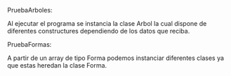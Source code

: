 PruebaArboles:

Al ejecutar el programa se instancia la clase Arbol la cual dispone de diferentes constructures dependiendo de los datos que reciba.

PruebaFormas:

A partir de un array de tipo Forma podemos instanciar diferentes clases ya que estas heredan la clase Forma.